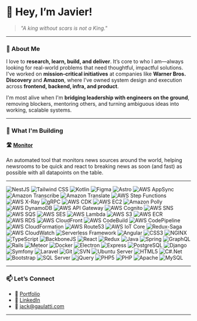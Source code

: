 # 👋 Hey, I’m Javier!

> _"A king without scars is not a King."_

---

### 🧭 About Me

I love to **research, learn, build, and deliver**. It’s core to who I am—always looking for real-world problems that need thoughtful, impactful solutions. I've worked on **mission-critical initiatives** at companies like **Warner Bros. Discovery** and **Amazon**, where I’ve owned system design and execution across **frontend, backend, infra, and product**.

I'm most alive when I'm **bridging leadership with engineers on the ground**, removing blockers, mentoring others, and turning ambiguous ideas into working, scalable systems.

---

### 🔨 What I'm Building

#### 🛣️ [Monitor](https://monitor.gaulatti.com)
An automated tool that monitors news sources around the world, helping newsrooms to be quick and react to breaking news as soon (and fast) as possible with all datapoints on the table.

---
![NestJS](https://img.shields.io/badge/NestJS-E0234E?logo=nestjs&logoColor=white&style=for-the-badge)
![Tailwind CSS](https://img.shields.io/badge/TailwindCSS-06B6D4?logo=tailwindcss&logoColor=white&style=for-the-badge)
![Kotlin](https://img.shields.io/badge/Kotlin-7F52FF?logo=kotlin&logoColor=white&style=for-the-badge)
![Figma](https://img.shields.io/badge/Figma-F24E1E?logo=figma&logoColor=white&style=for-the-badge)
![Astro](https://img.shields.io/badge/Astro-FF5D01?logo=astro&logoColor=white&style=for-the-badge)
![AWS AppSync](https://img.shields.io/badge/AWS_AppSync-FF9900?logo=amazonaws&logoColor=white&style=for-the-badge)
![Amazon Transcribe](https://img.shields.io/badge/Amazon_Transcribe-FF9900?logo=amazonaws&logoColor=white&style=for-the-badge)
![Amazon Translate](https://img.shields.io/badge/Amazon_Translate-FF9900?logo=amazonaws&logoColor=white&style=for-the-badge)
![AWS Step Functions](https://img.shields.io/badge/AWS_Step_Functions-FF9900?logo=amazonaws&logoColor=white&style=for-the-badge)
![AWS X-Ray](https://img.shields.io/badge/AWS_X--Ray-FF9900?logo=amazonaws&logoColor=white&style=for-the-badge)
![gRPC](https://img.shields.io/badge/gRPC-4488CC?logo=grpc&logoColor=white&style=for-the-badge)
![AWS CDK](https://img.shields.io/badge/AWS_CDK-FF9900?logo=amazonaws&logoColor=white&style=for-the-badge)
![AWS EC2](https://img.shields.io/badge/AWS_EC2-FF9900?logo=amazonaws&logoColor=white&style=for-the-badge)
![Amazon Polly](https://img.shields.io/badge/Amazon_Polly-FF9900?logo=amazonaws&logoColor=white&style=for-the-badge)
![AWS DynamoDB](https://img.shields.io/badge/DynamoDB-4053D6?logo=amazondynamodb&logoColor=white&style=for-the-badge)
![AWS API Gateway](https://img.shields.io/badge/API_Gateway-FF9900?logo=amazonaws&logoColor=white&style=for-the-badge)
![AWS Cognito](https://img.shields.io/badge/AWS_Cognito-FF9900?logo=amazonaws&logoColor=white&style=for-the-badge)
![AWS SNS](https://img.shields.io/badge/AWS_SNS-FF9900?logo=amazonaws&logoColor=white&style=for-the-badge)
![AWS SQS](https://img.shields.io/badge/AWS_SQS-FF9900?logo=amazonaws&logoColor=white&style=for-the-badge)
![AWS SES](https://img.shields.io/badge/AWS_SES-FF9900?logo=amazonaws&logoColor=white&style=for-the-badge)
![AWS Lambda](https://img.shields.io/badge/AWS_Lambda-FF9900?logo=awslambda&logoColor=white&style=for-the-badge)
![AWS S3](https://img.shields.io/badge/AWS_S3-569A31?logo=amazonaws&logoColor=white&style=for-the-badge)
![AWS ECR](https://img.shields.io/badge/AWS_ECR-FF9900?logo=amazonaws&logoColor=white&style=for-the-badge)
![AWS RDS](https://img.shields.io/badge/AWS_RDS-527FFF?logo=amazonrds&logoColor=white&style=for-the-badge)
![AWS CloudFront](https://img.shields.io/badge/AWS_CloudFront-FF9900?logo=amazonaws&logoColor=white&style=for-the-badge)
![AWS CodeBuild](https://img.shields.io/badge/AWS_CodeBuild-FF9900?logo=amazonaws&logoColor=white&style=for-the-badge)
![AWS CodePipeline](https://img.shields.io/badge/AWS_CodePipeline-FF9900?logo=amazonaws&logoColor=white&style=for-the-badge)
![AWS CloudFormation](https://img.shields.io/badge/AWS_CloudFormation-FF9900?logo=amazonaws&logoColor=white&style=for-the-badge)
![AWS Route53](https://img.shields.io/badge/AWS_Route53-FF9900?logo=amazonaws&logoColor=white&style=for-the-badge)
![AWS IoT Core](https://img.shields.io/badge/AWS_IoT_Core-FF9900?logo=amazonaws&logoColor=white&style=for-the-badge)
![Redux-Saga](https://img.shields.io/badge/Redux--Saga-999999?logo=redux&logoColor=white&style=for-the-badge)
![AWS CloudWatch](https://img.shields.io/badge/AWS_CloudWatch-FF9900?logo=amazonaws&logoColor=white&style=for-the-badge)
![Serverless Framework](https://img.shields.io/badge/Serverless-FD5750?logo=serverless&logoColor=white&style=for-the-badge)
![Angular](https://img.shields.io/badge/Angular-DD0031?logo=angular&logoColor=white&style=for-the-badge)
![CSS3](https://img.shields.io/badge/CSS3-1572B6?logo=css3&logoColor=white&style=for-the-badge)
![NGINX](https://img.shields.io/badge/Nginx-009639?logo=nginx&logoColor=white&style=for-the-badge)
![TypeScript](https://img.shields.io/badge/TypeScript-3178C6?logo=typescript&logoColor=white&style=for-the-badge)
![BackboneJS](https://img.shields.io/badge/Backbone.js-0071B5?logo=backbone.js&logoColor=white&style=for-the-badge)
![React](https://img.shields.io/badge/React-61DAFB?logo=react&logoColor=black&style=for-the-badge)
![Redux](https://img.shields.io/badge/Redux-764ABC?logo=redux&logoColor=white&style=for-the-badge)
![Java](https://img.shields.io/badge/Java-007396?logo=java&logoColor=white&style=for-the-badge)
![Spring](https://img.shields.io/badge/Spring-6DB33F?logo=spring&logoColor=white&style=for-the-badge)
![GraphQL](https://img.shields.io/badge/GraphQL-E10098?logo=graphql&logoColor=white&style=for-the-badge)
![Rails](https://img.shields.io/badge/Rails-CC0000?logo=rubyonrails&logoColor=white&style=for-the-badge)
![Meteor](https://img.shields.io/badge/Meteor-DF3939?logo=meteor&logoColor=white&style=for-the-badge)
![Docker](https://img.shields.io/badge/Docker-2496ED?logo=docker&logoColor=white&style=for-the-badge)
![Electron](https://img.shields.io/badge/Electron-47848F?logo=electron&logoColor=white&style=for-the-badge)
![Express](https://img.shields.io/badge/Express-000000?logo=express&logoColor=white&style=for-the-badge)
![PostgreSQL](https://img.shields.io/badge/PostgreSQL-4169E1?logo=postgresql&logoColor=white&style=for-the-badge)
![Django](https://img.shields.io/badge/Django-092E20?logo=django&logoColor=white&style=for-the-badge)
![Symfony](https://img.shields.io/badge/Symfony-000000?logo=symfony&logoColor=white&style=for-the-badge)
![Laravel](https://img.shields.io/badge/Laravel-FF2D20?logo=laravel&logoColor=white&style=for-the-badge)
![Git](https://img.shields.io/badge/Git-F05032?logo=git&logoColor=white&style=for-the-badge)
![SVN](https://img.shields.io/badge/Subversion-809CC9?logo=subversion&logoColor=white&style=for-the-badge)
![Ubuntu Server](https://img.shields.io/badge/Ubuntu_Server-E95420?logo=ubuntu&logoColor=white&style=for-the-badge)
![HTML5](https://img.shields.io/badge/HTML5-E34F26?logo=html5&logoColor=white&style=for-the-badge)
![C#.Net](https://img.shields.io/badge/C%23--.NET-512BD4?logo=dotnet&logoColor=white&style=for-the-badge)
![Bootstrap](https://img.shields.io/badge/Bootstrap-7952B3?logo=bootstrap&logoColor=white&style=for-the-badge)
![SQL Server](https://img.shields.io/badge/SQL_Server-CC2927?logo=microsoftsqlserver&logoColor=white&style=for-the-badge)
![jQuery](https://img.shields.io/badge/jQuery-0769AD?logo=jquery&logoColor=white&style=for-the-badge)
![PHP5](https://img.shields.io/badge/PHP5-777BB4?logo=php&logoColor=white&style=for-the-badge)
![PHP](https://img.shields.io/badge/PHP-777BB4?logo=php&logoColor=white&style=for-the-badge)
![Apache](https://img.shields.io/badge/Apache-D22128?logo=apache&logoColor=white&style=for-the-badge)
![MySQL](https://img.shields.io/badge/MySQL-4479A1?logo=mysql&logoColor=white&style=for-the-badge)

---

### 📫 Let’s Connect

- 🧠 [Portfolio](https://gaulatti.com)
- 🔗 [LinkedIn](https://linkedin.com/in/gaulatti)
- 💌 jack@gaulatti.com

---
